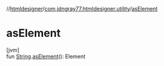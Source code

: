 //[htmldesigner](../../index.md)/[com.jdngray77.htmldesigner.utility](index.md)/[asElement](as-element.md)

# asElement

[jvm]\
fun [String](https://kotlinlang.org/api/latest/jvm/stdlib/kotlin/-string/index.html).[asElement](as-element.md)(): Element
